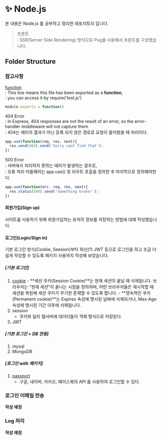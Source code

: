 # ✨ Node.js
본 내용은 Node.js 를 공부하고 정리한 레포지토리 입니다.
> 프론트  
  : SSR(Server Side Rendering) 방식으로 Pug를 사용해서 프론트를 구성했습니다.


## Folder Structure

### 참고사항
[function](https://stackoverflow.com/questions/43951067/what-is-the-meaning-of-the-module-exports-functionapp)  
: This line means this file has been exported as a **function**,  
: you can access it by require('test.js')  

```javascript
module.exports = function()
```

404 Error  
: In Express, 404 responses are not the result of an error, so the error-handler middleware will not capture them  
: 404는 에러의 결과가 아닌 등록 되지 않은 경로로 요청이 들어왔을 때 처리이다.  

```javascript
app.use(function(req, res, next){
  res.send(404).send('Sorry cant find that');
})
```

500 Error  
: 서버에서 처리하지 못하는 에러가 발생하는 경우로,  
: 오류 처리 미들웨어는 app.use() 및 라우트 호출을 정의한 후 마지막으로 정의해야한다.  

```javascript
app.use(function(err, req, res, next){
  res.status(500).send('Something broke!');
})
```

#### 회원가입(Sign up)
사이트를 사용하기 위해 회원가입하는 유저의 정보를 저장하는 방법에 대해 작성했습니다.  


#### 로그인(Login/Sign in)
기본 로그인 방식(Cookie, Seesion)부터 최신(?) JWT 등으로 로그인을 하고 조금 더 쉽게 작성할 수 있도록 패키지 사용까지 작성해 보았습니다.  

##### [기본 로그인]
  1. [cookie](https://www.npmjs.com/package/cookie-parser)
    - **세션 쿠키(Session Cookie)**는 현재 세션이 끝날 때 삭제됩니다. 브라우저는 "현재 세션"이 끝나는 시점을 정의하며, 어떤 브라우저들은 재시작할 때 세션을 복원해 세션 쿠키가 무기한 존재할 수 있도록 합니다.
    - **영속적인 쿠키(Permanent cookie)**는 Expires 속성에 명시된 날짜에 삭제되거나, Max-Age 속성에 명시된 기간 이후에 삭제됩니다.
  2. session
      - 쿠키와 달리 웹서버에 데이터들이 객체 형식으로 저장된다.
  3. JWT

##### [기본 로그인 + DB 연동]
  1. mysql
  2. MongoDB
    
##### [로그인 with 패키지]
  1. [passport](https://www.npmjs.com/package/passport)
      - 구글, 네이버, 카카오, 페이스북의 API 를 사용하여 로그인할 수 있다.
 

### 로그인 이메일 전송
**작성 예정**


### Log 처리
**작성 예정**


